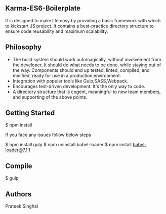 ## Karma-ES6-Boilerplate
It is designed to make life easy by providing a basic framework with which to kickstart JS project. It contains a best-practice directory structure to ensure code reusability and maximum scalability.

## Philosophy

* The build system should work automagically, without involvement from the developer. It should do what needs to be done, while staying out of the way. Components should end up tested, linted, compiled, and minified, ready for use in a production environment.
* Integration with popular tools like Gulp,SASS,Webpack.
* Encourages test-driven development. It's the only way to code.
* A directory structure that is cogent, meaningful to new team members, and supporting of the above points.

## Getting Started
$ npm install

If you face any issues follow below steps

$ npm install gulp
$ npm uninstall babel-loader
$ npm install babel-loader@7.1.1

## Compile
$ gulp

## Authors
Prateek Singhal
